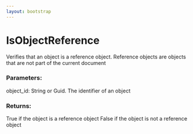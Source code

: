 ```yaml
---
layout: bootstrap
---
```


# IsObjectReference

Verifies that an object is a reference object. Reference objects are
        objects that are not part of the current document
          

### Parameters:

object_id: String or Guid. The identifier of an object
        

### Returns:


True if the object is a reference object
False if the object is not a reference object
        


